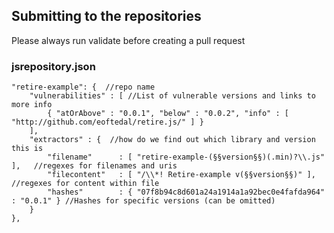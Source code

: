 Submitting to the repositories
------------------------------

Please always run validate before creating a pull request


### jsrepository.json

	"retire-example": {  //repo name
		"vulnerabilities" : [ //List of vulnerable versions and links to more info
			{ "atOrAbove" : "0.0.1", "below" : "0.0.2", "info" : [ "http://github.com/eoftedal/retire.js/" ] }
		],
		"extractors" : {  //how do we find out which library and version this is
			"filename"		: [ "retire-example-(§§version§§)(.min)?\\.js" ],	//regexes for filenames and uris
			"filecontent"	: [ "/\\*! Retire-example v(§§version§§)" ],		//regexes for content within file
			"hashes"		: { "07f8b94c8d601a24a1914a1a92bec0e4fafda964" : "0.0.1" } //Hashes for specific versions (can be omitted)
		}
	},